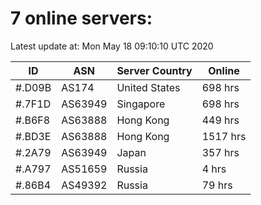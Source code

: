# 7 online servers:

Latest update at: Mon May 18 09:10:10 UTC 2020

| ID | ASN | Server Country | Online |
| -- | --- | -------------- | ------ |
| #.D09B | AS174 | United States | 698 hrs |
| #.7F1D | AS63949 | Singapore | 698 hrs |
| #.B6F8 | AS63888 | Hong Kong | 449 hrs |
| #.BD3E | AS63888 | Hong Kong | 1517 hrs |
| #.2A79 | AS63949 | Japan | 357 hrs |
| #.A797 | AS51659 | Russia | 4 hrs |
| #.86B4 | AS49392 | Russia | 79 hrs |

